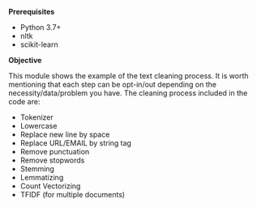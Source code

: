 **Prerequisites**

- Python 3.7+
- nltk
- scikit-learn

**Objective**

This module shows the example of the text cleaning process. It is worth mentioning that each step can be opt-in/out depending on the necessity/data/problem you have.
The cleaning process included in the code are:
- Tokenizer
- Lowercase
- Replace new line by space
- Replace URL/EMAIL by string tag
- Remove punctuation
- Remove stopwords
- Stemming
- Lemmatizing
- Count Vectorizing
- TFIDF (for multiple documents)
